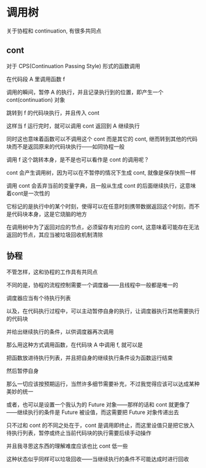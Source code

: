 # 调用树

关于协程和 continuation, 有很多共同点

## cont

对于 CPS(Continuation Passing Style) 形式的函数调用

在代码段 A 里调用函数 f

调用的瞬间，暂停 A 的执行，并且记录执行到的位置，即产生一个 cont(continuation) 对象

跳转到 f 的代码块执行，并且传入 cont

这样当 f 运行完时，就可以调用 cont 返回到 A 继续执行

同时这也意味着函数可以不调用这个 cont 而是其它的 cont, 继而转到其他的代码块而不是返回原来的代码块执行——如同协程一般

调用 f 这个跳转本身，是不是也可以看作是 cont 的调用呢？

cont 会产生调用树，因为可以在不暂停的情况下生成 cont, 就像是保存快照一样

调用 cont 会丢弃当前的变量字典，且一般从生成 cont 的后面继续执行，这意味着cont是一次性的

它标记的是执行中的某个时刻，使得可以在任意时刻携带数据返回这个时刻，而不是代码块本身，这是它烧脑的地方

在调用树中为了返回对应的节点，必须留存有对应的 cont, 这意味着可能存在无法返回的节点，其应当被垃圾回收机制清除

## 协程

不管怎样，这和协程的工作具有共同点

不同的是，协程的流程控制需要一个调度器——且线程中一般都是唯一的

调度器应当有个待执行列表

以及，在代码执行过程中，可以主动暂停自身的执行，让调度器执行其他需要执行的代码块

并给出继续执行的条件，以供调度器再次调用

那么用这种方式调用函数，在代码块 A 中调用 f, 就可以是

把函数放进待执行列表，并且把自身的继续执行条件设为函数运行结束

然后暂停自身

那么一切应该按预期运行，当然许多细节需要补充，不过我觉得应该可以达成某种美妙的统一

或者，也可以是设置一个我认为的 Future 对象——那样的话和 cont 就更像了——继续执行的条件是 Future 被设值，而这需要把 Future 对象传递出去

只不过和 cont 的不同之处在于，cont 是调用即终止，而这里设值只是把它放入待执行列表，暂停或终止当前代码块的执行需要后续手动操作

并且我寻思这东西的理解难度应该也比 cont 低一些

这种状态似乎同样可以垃圾回收——当继续执行的条件不可能达成时进行回收

